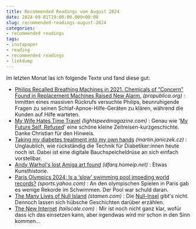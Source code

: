 ```yaml
---
title: Recommended Readings vom August 2024
date: 2024-09-01T19:00:00.000+00:00
slug: recommended-readings-august-2024
categories:
- recommended readings
tags:
- instapaper
- reading
- recommended readings
- linkdump
---
```


Im letzten Monat las ich folgende Texte und fand diese gut:

- [Philips Recalled Breathing Machines in 2021. Chemicals of “Concern” Found in Replacement Machines Raised New Alarm.](https://www.propublica.org/article/philips-recall-machines-chemicals-of-concern) *(propublica.org)* : Inmitten eines massiven Rückrufs versuchte Philips, beunruhigende Fragen zu seinen Schlaf-Apnoe-Hilfe-Geräten zu klären, während die Kunden auf Hilfe warteten.
- [My Wife Hates Time Travel](https://www.lightspeedmagazine.com/fiction/my-wife-hates-time-travel/) *(lightspeedmagazine.com)* : Genau wie '[My Future Self, Refused](https://hymnos.existenz.ch/2024/01/07/link-zum-wochenende-my-future-self-refused/)' eine schöne kleine Zeitreisen-kurzgeschichte. Danke Christian für den Hinweis.
- [Taking my diabetes treatment into my own hands](https://martin.janiczek.cz/2024/07/23/taking-my-diabetes-treatment-into-my-own-hands.html) *(martin.janiczek.cz)* : Unglaublich, wie rückständig die Technik für Diabetiker:innen heute noch ist. Dabei ist eine digitale Bauchspeicheldrüse an sich einfach vorstellbar.
- [Andy Warhol's lost Amiga art found](https://dfarq.homeip.net/andy-warhols-lost-amiga-art-found/) *(dfarq.homeip.net)* : Etwas Kunsthistorie.
- [Paris Olympics 2024: Is a ‘slow’ swimming pool impeding world records?](https://sports.yahoo.com/paris-olympics-2024-is-a-slow-swimming-pool-impeding-world-records-133347713.html) *(sports.yahoo.com)* : An den olympischen Spielen in Paris gab es wenige Rekorde im Schwimmen. Der Pool war schuld daran.
- [The Many Lives of Null Island](https://stamen.com/the-many-lives-of-null-island/) *(stamen.com)* : Die [Null-Insel](https://www.openstreetmap.org/#map=17/0.000000/0.000000) gibt's nicht. Dennoch lassen sich hübsche Geschichten darüber erzählen.
- [The New Internet](https://tailscale.com/blog/new-internet) *(tailscale.com)* : Mir ist noch nicht ganz klar, wofür dass ich das einsetzen kann, aber irgendwas wird mir schon in den Sinn kommen...